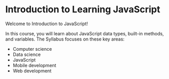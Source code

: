 # Introduction to Learning JavaScript

Welcome to Introduction to JavaScript!

In this course, you will learn about JavaScript data types, built-in methods, and variables.
The Syllabus focuses on these key areas:
- Computer science
- Data science
- JavaScript
- Mobile development
- Web development





    

